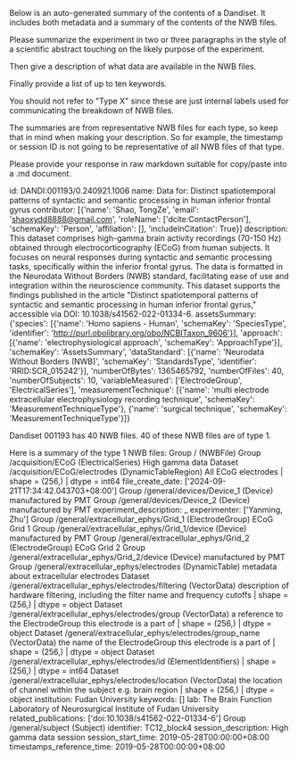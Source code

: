 
Below is an auto-generated summary of the contents of a Dandiset. It includes both metadata and a summary of the contents of the NWB files.

Please summarize the experiment in two or three paragraphs in the style of a scientific abstract touching on the likely purpose of the experiment.

Then give a description of what data are available in the NWB files.

Finally provide a list of up to ten keywords.

You should not refer to "Type X" since these are just internal labels used for communicating the breakdown of NWB files.

The summaries are from representative NWB files for each type, so keep that in mind when making your description. So for example, the timestamp or session ID is not going to be representative of all NWB files of that type.

Please provide your response in raw markdown suitable for copy/paste into a .md document.


id: DANDI:001193/0.240921.1006
name: Data for: Distinct spatiotemporal patterns of syntactic and semantic processing in human inferior frontal gyrus
contributor: [{'name': 'Shao, TongZe', 'email': 'shaoxydd8888@gmail.com', 'roleName': ['dcite:ContactPerson'], 'schemaKey': 'Person', 'affiliation': [], 'includeInCitation': True}]
description: This dataset comprises high-gamma brain activity recordings (70-150 Hz) obtained through electrocorticography (ECoG) from human subjects. It focuses on neural responses during syntactic and semantic processing tasks, specifically within the inferior frontal gyrus. The data is formatted in the Neurodata Without Borders (NWB) standard, facilitating ease of use and integration within the neuroscience community. This dataset supports the findings published in the article "Distinct spatiotemporal patterns of syntactic and semantic processing in human inferior frontal gyrus," accessible via DOI: 10.1038/s41562-022-01334-6.
assetsSummary: {'species': [{'name': 'Homo sapiens - Human', 'schemaKey': 'SpeciesType', 'identifier': 'http://purl.obolibrary.org/obo/NCBITaxon_9606'}], 'approach': [{'name': 'electrophysiological approach', 'schemaKey': 'ApproachType'}], 'schemaKey': 'AssetsSummary', 'dataStandard': [{'name': 'Neurodata Without Borders (NWB)', 'schemaKey': 'StandardsType', 'identifier': 'RRID:SCR_015242'}], 'numberOfBytes': 1365465792, 'numberOfFiles': 40, 'numberOfSubjects': 10, 'variableMeasured': ['ElectrodeGroup', 'ElectricalSeries'], 'measurementTechnique': [{'name': 'multi electrode extracellular electrophysiology recording technique', 'schemaKey': 'MeasurementTechniqueType'}, {'name': 'surgical technique', 'schemaKey': 'MeasurementTechniqueType'}]}

Dandiset 001193 has 40 NWB files.
40 of these NWB files are of type 1.


Here is a summary of the type 1 NWB files:
  Group / (NWBFile) 
  Group /acquisition/ECoG (ElectricalSeries) High gamma data
  Dataset /acquisition/ECoG/electrodes (DynamicTableRegion) All ECoG electrodes | shape = (256,) | dtype = int64
  file_create_date: ['2024-09-21T17:34:42.043703+08:00']
  Group /general/devices/Device_1 (Device) manufactured by PMT
  Group /general/devices/Device_2 (Device) manufactured by PMT
  experiment_description: _
  experimenter: ['Yanming, Zhu']
  Group /general/extracellular_ephys/Grid_1 (ElectrodeGroup) ECoG Grid 1
  Group /general/extracellular_ephys/Grid_1/device (Device) manufactured by PMT
  Group /general/extracellular_ephys/Grid_2 (ElectrodeGroup) ECoG Grid 2
  Group /general/extracellular_ephys/Grid_2/device (Device) manufactured by PMT
  Group /general/extracellular_ephys/electrodes (DynamicTable) metadata about extracellular electrodes
  Dataset /general/extracellular_ephys/electrodes/filtering (VectorData) description of hardware filtering, including the filter name and frequency cutoffs | shape = (256,) | dtype = object
  Dataset /general/extracellular_ephys/electrodes/group (VectorData) a reference to the ElectrodeGroup this electrode is a part of | shape = (256,) | dtype = object
  Dataset /general/extracellular_ephys/electrodes/group_name (VectorData) the name of the ElectrodeGroup this electrode is a part of | shape = (256,) | dtype = object
  Dataset /general/extracellular_ephys/electrodes/id (ElementIdentifiers)  | shape = (256,) | dtype = int64
  Dataset /general/extracellular_ephys/electrodes/location (VectorData) the location of channel within the subject e.g. brain region | shape = (256,) | dtype = object
  institution: Fudan University
  keywords: []
  lab: The Brain Function Laboratory of Neurosurgical Institute of Fudan University
  related_publications: ['doi:10.1038/s41562-022-01334-6']
  Group /general/subject (Subject) 
  identifier: TC12_block4
  session_description: High gamma data session
  session_start_time: 2019-05-28T00:00:00+08:00
  timestamps_reference_time: 2019-05-28T00:00:00+08:00
